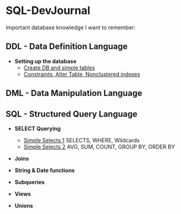 # SQL-DevJournal

Important database knowledge I want to remember:

## DDL - Data Definition Language

- **Setting up the database**
  - [Create DB and simple tables](CreateDB.md)
  - [Constraints, Alter Table, Nonclustered indexes](CAN.md)

## DML - Data Manipulation Language

## SQL - Structured Query Language

- **SELECT Querying**
  - [Simple Selects 1](SimpleSelects1.md) SELECTS, WHERE, Wildcards
  - [Simple Selects 2](SimpleSelects2.md) AVG, SUM, COUNT, GROUP BY, ORDER BY
- **Joins**


- **String & Date functions**

- **Subqueries**

- **Views**

- **Unions**
